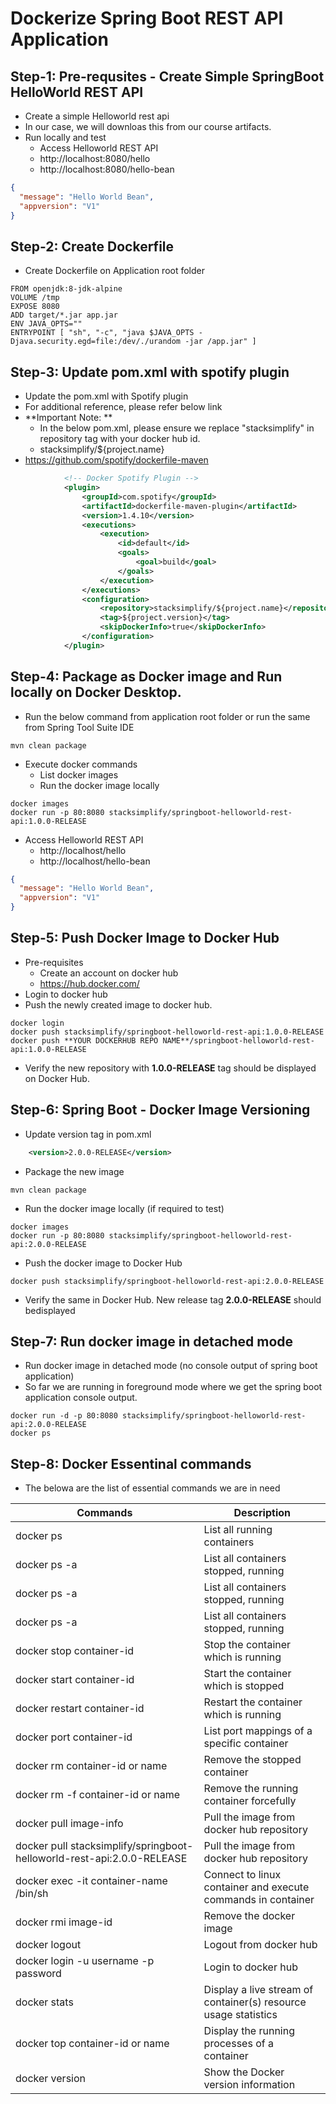 # Dockerize Spring Boot REST API Application

## Step-1: Pre-requsites - Create Simple SpringBoot HelloWorld REST API
- Create a simple Helloworld rest api
- In our case, we will downloas this from our course artifacts. 
- Run locally and test
    - Access Helloworld REST API
    - http://localhost:8080/hello
    - http://localhost:8080/hello-bean
```json
{
  "message": "Hello World Bean",
  "appversion": "V1"
}
```

## Step-2: Create Dockerfile
- Create Dockerfile on Application root folder

```
FROM openjdk:8-jdk-alpine
VOLUME /tmp
EXPOSE 8080
ADD target/*.jar app.jar
ENV JAVA_OPTS=""
ENTRYPOINT [ "sh", "-c", "java $JAVA_OPTS -Djava.security.egd=file:/dev/./urandom -jar /app.jar" ]
```

## Step-3: Update pom.xml with spotify plugin
- Update the pom.xml with Spotify plugin
- For additional reference, please refer below link
- **Important Note: ** 
    - In the below pom.xml, please ensure we replace "stacksimplify" in repository tag with your docker hub id. 
    - <repository>stacksimplify/${project.name}</repository>
- https://github.com/spotify/dockerfile-maven
```xml
			<!-- Docker Spotify Plugin -->
			<plugin>
				<groupId>com.spotify</groupId>
				<artifactId>dockerfile-maven-plugin</artifactId>
				<version>1.4.10</version>
				<executions>
					<execution>
						<id>default</id>
						<goals>
							<goal>build</goal>
						</goals>
					</execution>
				</executions>
				<configuration>
					<repository>stacksimplify/${project.name}</repository>
					<tag>${project.version}</tag>
					<skipDockerInfo>true</skipDockerInfo>
				</configuration>
			</plugin>
```

## Step-4: Package as Docker image and Run locally on Docker Desktop.
- Run the below command from application root folder or run the same from Spring Tool Suite IDE
```
mvn clean package  
```
- Execute docker commands 
    - List docker images 
    - Run the docker image locally
```
docker images
docker run -p 80:8080 stacksimplify/springboot-helloworld-rest-api:1.0.0-RELEASE
```
- Access Helloworld REST API
    - http://localhost/hello
    - http://localhost/hello-bean
```json
{
  "message": "Hello World Bean",
  "appversion": "V1"
}
```

## Step-5: Push Docker Image to Docker Hub
- Pre-requisites
    - Create an account on docker hub 
    - https://hub.docker.com/
- Login to docker hub
- Push the newly created image to docker hub.     
```
docker login
docker push stacksimplify/springboot-helloworld-rest-api:1.0.0-RELEASE
docker push **YOUR DOCKERHUB REPO NAME**/springboot-helloworld-rest-api:1.0.0-RELEASE
```
- Verify the new repository with **1.0.0-RELEASE** tag should be displayed on Docker Hub.

## Step-6: Spring Boot - Docker Image Versioning
- Update version tag in pom.xml
```xml
	<version>2.0.0-RELEASE</version>
```
- Package the new image
```
mvn clean package
```
- Run the docker image locally (if required to test)
```
docker images
docker run -p 80:8080 stacksimplify/springboot-helloworld-rest-api:2.0.0-RELEASE
```
- Push the docker image to Docker Hub
```
docker push stacksimplify/springboot-helloworld-rest-api:2.0.0-RELEASE
```
- Verify the same in Docker Hub. New release tag **2.0.0-RELEASE** should bedisplayed

## Step-7: Run docker image in detached mode
- Run docker image in detached mode (no console output of spring boot application)
- So far we are running in foreground mode where we get the spring boot application console output. 
```
docker run -d -p 80:8080 stacksimplify/springboot-helloworld-rest-api:2.0.0-RELEASE
docker ps
```

## Step-8: Docker Essentinal commands 
- The belowa are the list of essential commands we are in need 

|     Commands                 |    Description                                  |
| ------------------------------- | --------------------------------------------- |
| docker ps | List all running containers |
| docker ps -a | List all containers stopped, running |
| docker ps -a | List all containers stopped, running |
| docker ps -a | List all containers stopped, running |
| docker stop container-id | Stop the container which is running |
| docker start container-id | Start the container which is stopped |
| docker restart container-id | Restart the container which is running |
| docker port container-id | List port mappings of a specific container |
| docker rm container-id or name | Remove the stopped container |
| docker rm -f container-id or name| Remove the running container forcefully |
| docker pull image-info | Pull the image from docker hub repository |
| docker pull stacksimplify/springboot-helloworld-rest-api:2.0.0-RELEASE | Pull the image from docker hub repository |
| docker exec -it container-name /bin/sh | Connect to linux container and execute commands in container |
| docker rmi image-id | Remove the docker image |
| docker logout | Logout from docker hub |
| docker login -u username -p password | Login to docker hub |
| docker stats | Display a live stream of container(s) resource usage statistics |
| docker top container-id or name | Display the running processes of a container |
| docker version | Show the Docker version information |


